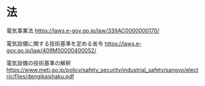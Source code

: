 # 法
電気事業法
https://laws.e-gov.go.jp/law/339AC0000000170/

電気設備に関する技術基準を定める省令
https://laws.e-gov.go.jp/law/409M50000400052/

電気設備の技術基準の解釈
https://www.meti.go.jp/policy/safety_security/industrial_safety/sangyo/electric/files/dengikaishaku.pdf
